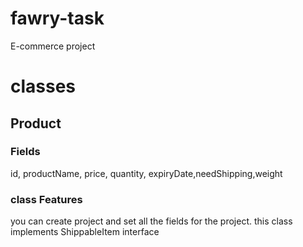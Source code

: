 # fawry-task
E-commerce project 
# classes 
## Product
### Fields 
id, productName, price, quantity, expiryDate,needShipping,weight
### class Features
you can create project and set all the fields for the project.
this class implements ShippableItem interface
